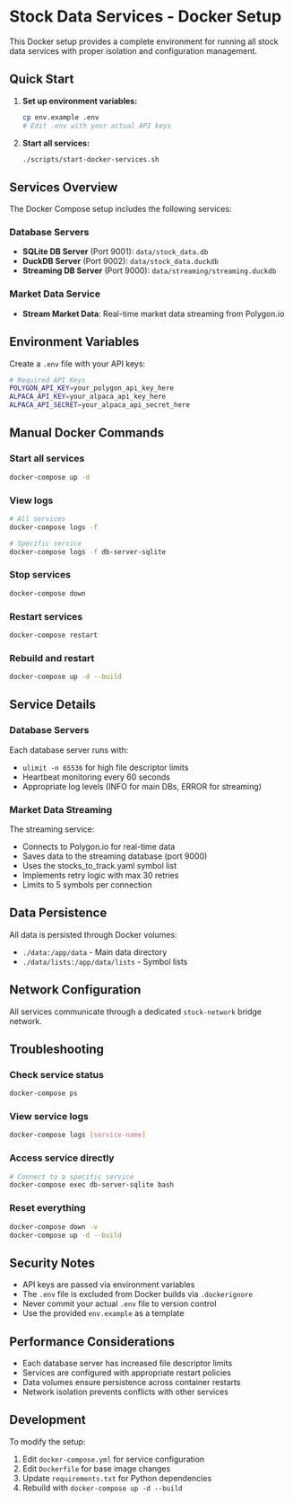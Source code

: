 # Stock Data Services - Docker Setup

This Docker setup provides a complete environment for running all stock data services with proper isolation and configuration management.

## Quick Start

1. **Set up environment variables:**
   ```bash
   cp env.example .env
   # Edit .env with your actual API keys
   ```

2. **Start all services:**
   ```bash
   ./scripts/start-docker-services.sh
   ```

## Services Overview

The Docker Compose setup includes the following services:

### Database Servers
- **SQLite DB Server** (Port 9001): `data/stock_data.db`
- **DuckDB Server** (Port 9002): `data/stock_data.duckdb`  
- **Streaming DB Server** (Port 9000): `data/streaming/streaming.duckdb`

### Market Data Service
- **Stream Market Data**: Real-time market data streaming from Polygon.io

## Environment Variables

Create a `.env` file with your API keys:

```bash
# Required API Keys
POLYGON_API_KEY=your_polygon_api_key_here
ALPACA_API_KEY=your_alpaca_api_key_here
ALPACA_API_SECRET=your_alpaca_api_secret_here
```

## Manual Docker Commands

### Start all services
```bash
docker-compose up -d
```

### View logs
```bash
# All services
docker-compose logs -f

# Specific service
docker-compose logs -f db-server-sqlite
```

### Stop services
```bash
docker-compose down
```

### Restart services
```bash
docker-compose restart
```

### Rebuild and restart
```bash
docker-compose up -d --build
```

## Service Details

### Database Servers
Each database server runs with:
- `ulimit -n 65536` for high file descriptor limits
- Heartbeat monitoring every 60 seconds
- Appropriate log levels (INFO for main DBs, ERROR for streaming)

### Market Data Streaming
The streaming service:
- Connects to Polygon.io for real-time data
- Saves data to the streaming database (port 9000)
- Uses the stocks_to_track.yaml symbol list
- Implements retry logic with max 30 retries
- Limits to 5 symbols per connection

## Data Persistence

All data is persisted through Docker volumes:
- `./data:/app/data` - Main data directory
- `./data/lists:/app/data/lists` - Symbol lists

## Network Configuration

All services communicate through a dedicated `stock-network` bridge network.

## Troubleshooting

### Check service status
```bash
docker-compose ps
```

### View service logs
```bash
docker-compose logs [service-name]
```

### Access service directly
```bash
# Connect to a specific service
docker-compose exec db-server-sqlite bash
```

### Reset everything
```bash
docker-compose down -v
docker-compose up -d --build
```

## Security Notes

- API keys are passed via environment variables
- The `.env` file is excluded from Docker builds via `.dockerignore`
- Never commit your actual `.env` file to version control
- Use the provided `env.example` as a template

## Performance Considerations

- Each database server has increased file descriptor limits
- Services are configured with appropriate restart policies
- Data volumes ensure persistence across container restarts
- Network isolation prevents conflicts with other services

## Development

To modify the setup:
1. Edit `docker-compose.yml` for service configuration
2. Edit `Dockerfile` for base image changes
3. Update `requirements.txt` for Python dependencies
4. Rebuild with `docker-compose up -d --build` 
